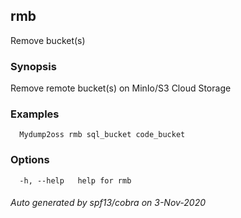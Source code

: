 ## rmb

Remove bucket(s)

### Synopsis

Remove remote bucket(s) on MinIo/S3 Cloud Storage

### Examples

```
  Mydump2oss rmb sql_bucket code_bucket
```

### Options

```
  -h, --help   help for rmb
```

###### Auto generated by spf13/cobra on 3-Nov-2020
